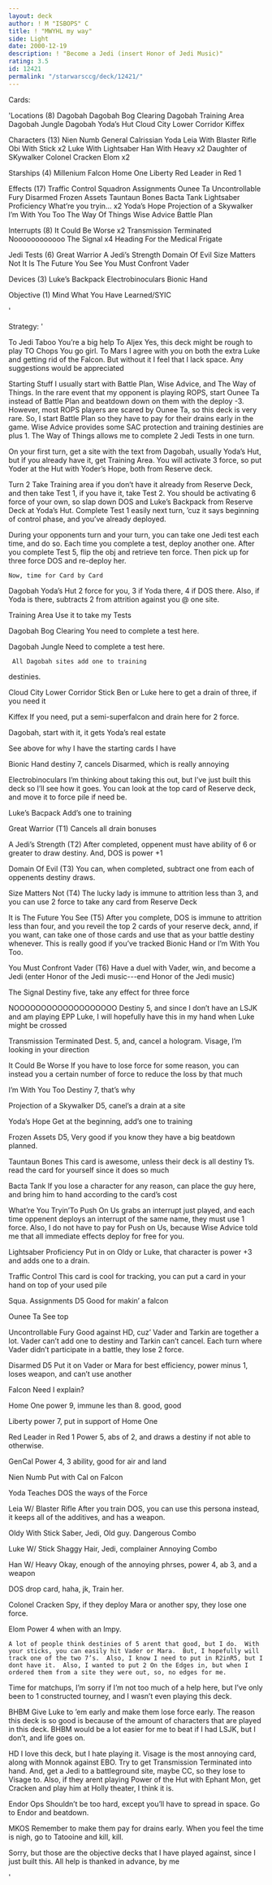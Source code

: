 ```yaml
---
layout: deck
author: ! M "ISBOPS" C
title: ! "MWYHL my way"
side: Light
date: 2000-12-19
description: ! "Become a Jedi (insert Honor of Jedi Music)"
rating: 3.5
id: 12421
permalink: "/starwarsccg/deck/12421/"
---
```

Cards: 

'Locations (8)
Dagobah
Dagobah Bog Clearing
Dagobah Training Area
Dagobah Jungle
Dagobah Yoda’s Hut
Cloud City Lower Corridor
Kiffex

Characters (13)
Nien Numb
General Calrissian
Yoda
Leia With Blaster Rifle
Obi With Stick x2
Luke With Lightsaber
Han With Heavy x2
Daughter of SKywalker
Colonel Cracken
Elom x2

Starships (4)
Millenium Falcon
Home One
Liberty
Red Leader in Red 1

Effects (17)
Traffic Control
Squadron Assignments
Ounee Ta
Uncontrollable Fury
Disarmed
Frozen Assets
Tauntaun Bones
Bacta Tank
Lightsaber Proficiency
What’re you tryin... x2
Yoda’s Hope
Projection of a Skywalker
I’m With You Too
The Way Of Things
Wise Advice
Battle Plan

Interrupts (8)
It Could Be Worse x2
Transmission Terminated
Noooooooooooo
The Signal x4
Heading For the Medical Frigate

Jedi Tests (6)
Great Warrior
A Jedi’s Strength
Domain Of Evil
Size Matters Not
It Is The Future You See
You Must Confront Vader

Devices (3)
Luke’s Backpack
Electrobinoculars
Bionic Hand

Objective (1)
Mind What You Have Learned/SYIC







'

Strategy: '

To Jedi Taboo  You’re a big help
To Aljex Yes, this deck might be rough to play
TO Chops You go girl.	To Mars I agree with you on both the extra Luke and getting rid of the Falcon.  But without it I feel that I lack space.  Any suggestions would be appreciated

 Starting Stuff  I usually start with Battle Plan, Wise Advice, and The Way of Things.  In the rare event that my opponent is playing ROPS, start Ounee Ta instead of Battle Plan and beatdown down on them with the deploy -3.  However, most ROPS players are scared by Ounee Ta, so this deck is very rare.  So, I start Battle Plan so they have to pay for their drains early in the game.  Wise Advice provides some SAC protection and training destinies are plus 1.  The Way of Things allows me to complete 2 Jedi Tests in one turn.

  On your first turn, get a site with the text from Dagobah, usually Yoda’s Hut, but if you already have it, get Training Area.  You will activate 3 force, so put Yoder at the Hut with Yoder’s Hope, both from Reserve deck.

 Turn 2  Take Training area if you don’t have it already from Reserve Deck, and then take Test 1, if you have it, take Test 2.  You should be activating 6 force of your own, so slap down DOS and Luke’s Backpack from Reserve Deck at Yoda’s Hut.	Complete Test 1 easily next turn, ’cuz it says beginning of control phase, and you’ve already deployed.

  During your opponents turn and your turn, you can take one Jedi test each time, and do so. Each time you complete a test, deploy another one.  After you complete Test 5, flip the obj and retrieve ten force.  Then pick up for three force DOS and re-deploy her.

    Now, time for Card by Card

Dagobah Yoda’s Hut   2 force for you, 3 if Yoda there, 4 if DOS there.	Also, if Yoda is there, subtracts 2 from attrition against you @ one site.

Training Area	Use it to take my Tests

Dagobah Bog Clearing	You need to complete a test here.

Dagobah Jungle  Need to complete a test here.

     All Dagobah sites add one to training
destinies.

Cloud City Lower Corridor  Stick Ben or Luke here to get a drain of three, if you need it

Kiffex  If you need, put a semi-superfalcon and drain here for 2 force.

Dagobah, start with it, it gets Yoda’s real estate

See above for why I have the starting cards I have

Bionic Hand  destiny 7, cancels Disarmed, which is really annoying

Electrobinoculars  I’m thinking about taking this out, but I’ve just built this deck so I’ll see how it goes.  You can look at the top card of Reserve deck, and move it to force pile if need be.

Luke’s Bacpack  Add’s one to training

Great Warrior (T1) Cancels all drain bonuses

A Jedi’s Strength (T2) After completed, oppenent must have ability of 6 or greater to draw destiny.  And, DOS is power +1

Domain Of Evil (T3) You can, when completed, subtract one from each of oppenents destiny draws.

Size Matters Not (T4) The lucky lady is immune to attrition less than 3, and you can use 2 force to take any card from Reserve Deck

It is The Future You See (T5) After you complete, DOS is immune to attrition less than four, and you reveil the top 2 cards of your reserve deck, annd, if you want, can take one of those cards and use that as your battle destiny whenever.  This is really good if you’ve tracked Bionic Hand or I’m With You Too.

You Must Confront Vader (T6) Have a duel with Vader, win, and become a Jedi (enter Honor of the Jedi music---end Honor of the Jedi music)

The Signal Destiny five, take any effect for three force

NOOOOOOOOOOOOOOOOOOO	Destiny 5, and since I don’t have an LSJK and am playing EPP Luke, I will hopefully have this in my hand when Luke might be crossed

Transmission Terminated Dest. 5, and, cancel a hologram.  Visage, I’m looking in your direction

It Could Be Worse  If you have to lose force for some reason, you can instead you a certain number of force to reduce the loss by that much

I’m With You Too  Destiny 7, that’s why

Projection of a Skywalker  D5, canel’s a drain at a site

Yoda’s Hope Get at the beginning, add’s one to training

Frozen Assets	D5, Very good if you know they have a big beatdown planned.

Tauntaun Bones  This card is awesome, unless their deck is all destiny 1’s.  read the card for yourself since it does so much

Bacta Tank If you lose a character for any reason, can place the guy here, and bring him to hand according to the card’s cost

What’re You Tryin’To Push On Us  grabs an interrupt just played, and each time oppenent deploys an interrupt of the same name, they must use 1 force.  Also, I do not have to pay for Push on Us, because Wise Advice told me that all immediate effects deploy for free for you.

Lightsaber Proficiency Put in on Oldy or Luke, that character is power +3 and adds one to a drain.

Traffic Control This card is cool for tracking, you can put a card in your hand on top of your used pile

Squa. Assignments D5 Good for makin’ a falcon

Ounee Ta  See top

Uncontrollable Fury Good against HD, cuz’ Vader and Tarkin are together a lot. Vader can’t add one to destiny and Tarkin can’t cancel.  Each turn where Vader didn’t participate in a battle, they lose 2 force.

Disarmed D5 Put it on Vader or Mara for best efficiency, power minus 1, loses weapon, and can’t use another

Falcon Need I explain?

Home One  power 9, immune les than 8.	good, good

Liberty  power 7, put in support of Home One

Red Leader in Red 1 Power 5, abs of 2, and draws a destiny if not able to otherwise.

GenCal  Power 4, 3 ability, good for air and land

Nien Numb Put with Cal on Falcon

Yoda  Teaches DOS the ways of the Force

Leia W/ Blaster Rifle	After you train DOS, you can use this persona instead, it keeps all of the additives, and has a weapon.

Oldy With Stick  Saber, Jedi, Old guy.  Dangerous Combo

Luke W/ Stick	Shaggy Hair, Jedi, complainer  Annoying Combo

Han W/ Heavy  Okay, enough of the annoying phrses, power 4, ab 3, and a weapon

DOS drop card, haha, jk, Train her.

Colonel Cracken  Spy, if they deploy Mara or another spy, they lose one force.

Elom  Power 4 when with an Impy.

    A lot of people think destinies of 5 arent that good, but I do.  With your sticks, you can easily hit Vader or Mara.  But, I hopefully will track one of the two 7’s.  Also, I know I need to put in R2inR5, but I dont have it.  Also, I wanted to put 2 On the Edges in, but when I ordered them from a site they were out, so, no edges for me.

Time for matchups, I’m sorry if I’m not too much of a help here, but I’ve only been to 1 constructed tourney, and I wasn’t even playing this deck.


BHBM  Give Luke to ’em early and make them lose force early. The reason this deck is so good is because of the amount of characters that are played in this deck. BHBM would be a lot easier for me to beat if I had LSJK, but I don’t, and life goes on.

HD I love this deck, but I hate playing it.  Visage is the most annoying card, along with Monnok against EBO. Try to get Transmission Terminated into hand.  And, get a Jedi to a battleground site, maybe CC, so they lose to Visage to.  Also, if they arent playing Power of the Hut with Ephant Mon, get Cracken and play him at Holly theater, I think it is.

Endor Ops  Shouldn’t be too hard, except you’ll have to spread in space. Go to Endor and beatdown.

MKOS Remember to make them pay for drains early.  When you feel the time is nigh, go to Tatooine and kill, kill.

 Sorry, but those are the objective decks that I have played against, since I just built this. All help is thanked in advance, by me

















'
